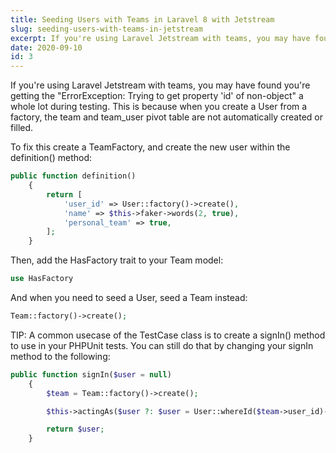 ```yaml
---
title: Seeding Users with Teams in Laravel 8 with Jetstream
slug: seeding-users-with-teams-in-jetstream
excerpt: If you're using Laravel Jetstream with teams, you may have found you're getting the error Trying to get property 'id' of non-object a whole lot during testing. This is because when you create a User from a factory, the team and team_user pivot table are not automatically created or filled.
date: 2020-09-10
id: 3
---
```


If you're using Laravel Jetstream with teams, you may have found you're getting the "ErrorException: Trying to get property 'id' of non-object" a whole lot during testing.
This is because when you create a User from a factory, the team and team_user pivot table are not automatically created or filled.

To fix this create a TeamFactory, and create the new user within the definition() method:
```php
public function definition()
    {
        return [
            'user_id' => User::factory()->create(),
            'name' => $this->faker->words(2, true),
            'personal_team' => true,
        ];
    }
```

Then, add the HasFactory trait to your Team model:
```php
use HasFactory
```

And when you need to seed a User, seed a Team instead:
```php
Team::factory()->create();
```


TIP:
A common usecase of the TestCase class is to create a signIn() method to use in your PHPUnit tests.
You can still do that by changing your signIn method to the following:

```php
public function signIn($user = null)
    {
        $team = Team::factory()->create();

        $this->actingAs($user ?: $user = User::whereId($team->user_id)->first());

        return $user;
    }
```